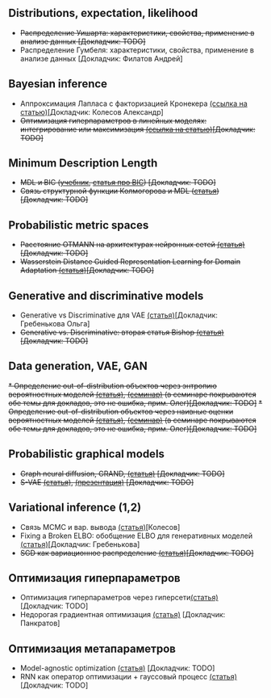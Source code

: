 ## Distributions, expectation, likelihood
* ~~Распределение Уишарта: характеристики, свойства, применение в анализе данных [Докладчик: TODO]~~
* Распределение Гумбеля: характеристики, свойства, применение в анализе данных [Докладчик: Филатов Андрей]

## Bayesian inference
* Аппроксимация Лапласа с факторизацией Кронекера [(ссылка на статью)](https://openreview.net/pdf?id=Skdvd2xAZ)[Докладчик: Колесов Александр]
* ~~Оптимизация гиперпараметров в линейных моделях: интегрирование или максимизация [(ссылка на статью)](https://bayes.wustl.edu/MacKay/alpha.pdf)[Докладчик: TODO]~~

## Minimum Description Length
* ~~MDL и BIC ([учебник](https://arxiv.org/pdf/math/0406077.pdf), [статья про BIC](https://projecteuclid.org/journals/annals-of-statistics/volume-6/issue-2/Estimating-the-Dimension-of-a-Model/10.1214/aos/1176344136.full)) [Докладчик: TODO]~~
* ~~Связь структурной функции Колмогорова и MDL ([статья](https://homepages.cwi.nl/~paulv/papers/structure.pdf)) [Докладчик: TODO]~~

## Probabilistic metric spaces
* ~~Расстояние OTMANN на архитектурах нейронных сетей [(статья)](https://arxiv.org/pdf/1802.07191.pdf)[Докладчик: TODO]~~
* ~~Wasserstein Distance Guided Representation Learning for Domain Adaptation [(статья)](https://www.aaai.org/ocs/index.php/AAAI/AAAI18/paper/download/17155/16613)[Докладчик: TODO]~~

## Generative and discriminative models
* Generative vs Discriminative для VAE [(статья)](https://arxiv.org/pdf/1406.5298.pdf)[Докладчик: Гребенькова Ольга]
* ~~Generative vs. Discriminative: вторая статья Bishop [(cтатья)](https://www.microsoft.com/en-us/research/wp-content/uploads/2016/05/Bishop-CVPR-05.pdf)[Докладчик: TODO]~~

## Data generation, VAE, GAN
~~* Определение out-of-distribution объектов через энтропию вероятностных моделей [(статья)](https://arxiv.org/pdf/1703.04977.pdf), [(семинар)](https://www.youtube.com/watch?v=N-p_qSLzoAI)  (в семинаре покрываются обе темы для докладов, это не ошибка, прим. Олег)[Докладчик: TODO]~~
~~* Определение out-of-distribution объектов через наивные оценки вероятностных моделей [(статья)](https://arxiv.org/pdf/1906.02530.pdf), [(семинар)](https://www.youtube.com/watch?v=N-p_qSLzoAI) (в семинаре покрываются обе темы для докладов, это не ошибка, прим. Олег)[Докладчик: TODO]~~

## Probabilistic graphical models
* ~~Graph neural diffusion, GRAND, [(статья)](https://arxiv.org/abs/2106.10934) [Докладчик: TODO]~~
* ~~S-VAE [(статья)](http://datta.hms.harvard.edu/wp-content/uploads/2018/01/pub_24.pdf), [(презентация)](http://web.cs.ucla.edu/~yzsun/classes/2020Winter_CS249/Papers/Group7_SVAE.pdf) [Докладчик: TODO]~~

## Variational inference (1,2)
* Связь MCMC и вар. вывода [(статья)](http://proceedings.mlr.press/v37/salimans15.pdf)[Колесов]
* Fixing a Broken ELBO: обобщение ELBO для генеративных моделей [(статья)](http://proceedings.mlr.press/v80/alemi18a/alemi18a.pdf)[Докладчик: Гребенькова]
* ~~SGD как вариационное распределение [(статья)](https://www.jmlr.org/papers/volume18/17-214/17-214.pdf)[Докладчик: TODO]~~

## Оптимизация гиперпараметров
* Оптимизация гиперпараметров через гиперсети[(статья)](https://arxiv.org/abs/1802.09419) [Докладчик: TODO]
* Недорогая градиентная оптимизация [(статья)](http://proceedings.mlr.press/v108/lorraine20a/lorraine20a.pdf) [Докладчик: Панкратов]

## Оптимизация метапараметров
* Model-agnostic optimization [(статья)](https://arxiv.org/pdf/1703.03400.pdf) [Докладчик: TODO]
* RNN как оператор оптимизации + гауссовый процесс [(статья)](https://arxiv.org/pdf/1611.03824.pdf)  [Докладчик: TODO]
